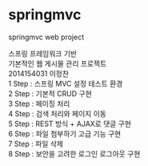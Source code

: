 # springmvc
springmvc web project 

스프링 프레임워크 기반 <br>
기본적인 웹 게시물 관리 프로젝트 <br>
2014154031 이정찬 <br>
1 Step : 스프링 MVC 설정 테스트 환경<br>
2 Step : 기본적 CRUD 구현<br>
3 Step : 페이징 처리<br>
4 Step : 검색 처리와 페이지 이동<br>
5 Step : REST 방식 + AJAX로 댓글 구현<br>
6 Step : 파일 첨부하기 고급 기능 구현<br>
7 Step : 파일 삭제 <br>
8 Step : 보안을 고려한 로그인 로그아웃 구현<br>
